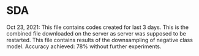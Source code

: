 # SDA

Oct 23, 2021: This file contains codes created for last 3 days. This is the combined file downloaded on the server as server was supposed to be restarted. This file contains results of the downsampling of negative class model. Accuracy achieved: 78% without further experiments.

